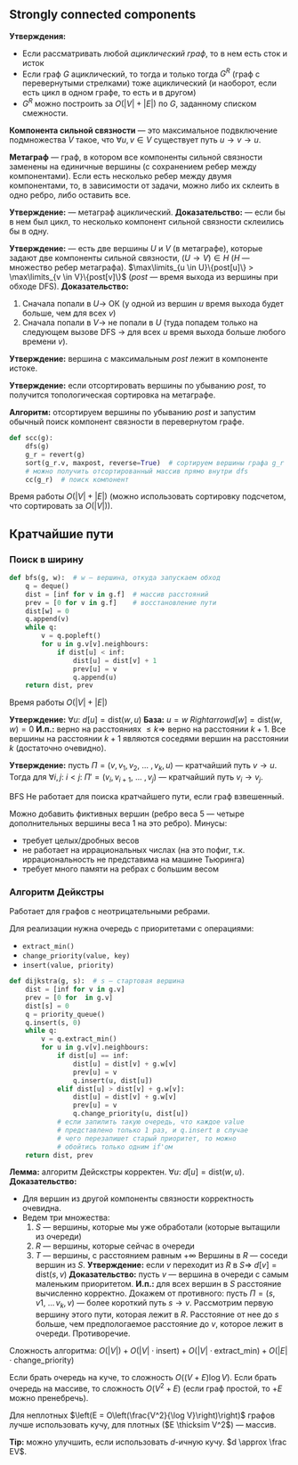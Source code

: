 ## Strongly connected components

**Утверждения:**
* Если рассматривать любой *ациклический граф*, то в нем есть сток и исток
* Если граф $G$ ациклический, то тогда и только тогда $G^R$ (граф с перевернутыми стрелками) тоже ациклический (и наоборот, если есть цикл в одном графе, то есть и в другом)
* $G^R$ можно построить за $O(|V|+|E|)$ по $G$, заданному списком смежности.

**Компонента сильной связности** — это максимальное подвключение подмножества $V$ такое, что $\forall u, v \in V$ существует путь $u\rightarrow v \rightarrow u$.

**Метаграф** — граф, в котором все компоненты сильной связности заменены на единичные вершины (с сохранением ребер между компонентами). Если есть несколько ребер между двумя компонентами, то, в зависимости от задачи, можно либо их склеить в одно ребро, либо оставить все.

**Утверждение:** — метаграф ациклический.
**Доказательство:** — если бы в нем был цикл, то несколько компонент сильной связности склеились бы в одну.

**Утверждение:** — есть две вершины $U$ и $V$ (в метаграфе), которые задают две компоненты сильной связности, $(U \rightarrow V) \in H$ ($H$ — множество ребер метаграфа).
    $\max\limits_{u \in U}\{post[u]\} > \max\limits_{v \in V}\{post[v]\}$ ($post$ — время выхода из вершины при обходе DFS).
**Доказательство:**
1. Сначала попали в $U \rightarrow$ ОК (у одной из вершин $u$ время выхода будет больше, чем для всех $v$)
2. Сначала попали в $V \rightarrow$ не попали в $U$ (туда попадем только на следующем вызове DFS $\rightarrow$ для всех $u$ время выхода больше любого времени $v$).

**Утверждение:** вершина с максимальным $post$ лежит в компоненте истоке.

**Утверждение:** если отсортировать вершины по убыванию $post$, то получится топологическая сортировка на метаграфе.

**Алгоритм:** отсортируем вершины по убыванию $post$ и запустим обычный поиск компонент связности в перевернутом графе.

```python
def scc(g):
    dfs(g)
    g_r = revert(g)
    sort(g_r.v, maxpost, reverse=True)  # сортируем вершины графа g_r
    # можно получить отсортированный массив прямо внутри dfs
    cc(g_r)  # поиск компонент
```

Время работы $O(|V| + |E|)$ (можно использовать сортировку подсчетом, что сортировать за $O(|V|)$).

## Кратчайшие пути

### Поиск в ширину

```python
def bfs(g, w):  # w — вершина, откуда запускаем обход
    q = deque()
    dist = [inf for v in g.f]  # массив расстояний
    prev = [0 for v in g.f]    # восстановление пути
    dist[w] = 0
    q.append(v)
    while q:
        v = q.popleft()
        for u in g.v[v].neighbours:
            if dist[u] < inf:
                dist[u] = dist[v] + 1
                prev[u] = v
                q.append(u)
    return dist, prev
```

Время работы $O(|V| + |E|)$

**Утверждение:** $\forall u: \ d[u] = \text{dist}(w, u)$
**База:** $u=w \ Rightarrow d[w] = \text{dist}(w, w) = 0$
**И.п.:** верно на расстояниях $\leq k \Rightarrow$ верно на расстоянии $k+1$. Все вершины на расстоянии $k+1$ являются соседями вершин на расстоянии $k$ (достаточно очевидно).

**Утверждение:** пусть $\Pi = (v, v_1, v_2,\ ...\ ,v_k, u)$ — кратчайший путь $v \rightarrow u$. Тогда для $\forall i, j: \ i < j:\ \Pi'=(v_i, v_{i+1},\ ...\ , v_j)$ — кратчайший путь $v_i\rightarrow v_j$.

BFS Не работает для поиска кратчайшего пути, если граф взвешенный.

Можно добавить фиктивных вершин (ребро веса 5 — четыре дополнительных вершины веса 1 на это ребро).
Минусы:
* требует целых/дробных весов
* не работает на иррациональных числах (на это пофиг, т.к. иррациональность не представима на машине Тьюринга)
* требует много памяти на ребрах с большим весом

### Алгоритм Дейкстры

Работает для графов с неотрицательными ребрами.

Для реализации нужна очередь с приоритетами с операциями:
* `extract_min()`
* `change_priority(value, key)`
* `insert(value, priority)`

```python
def dijkstra(g, s):  # s — стартовая вершина
    dist = [inf for v in g.v]
    prev = [0 for  in g.v]
    dist[s] = 0
    q = priority_queue()
    q.insert(s, 0)
    while q:
        v = q.extract_min()
        for u in g.v[v].neighbours:
            if dist[u] == inf:
                dist[u] = dist[v] + g.w[v]
                prev[u] = v
                q.insert(u, dist[u])
            elif dist[u] > dist[v] + g.w[v]:
                dist[u] = dist[v] + g.w[v]
                prev[u] = v
                q.change_priority(u, dist[u])
            # если запилить такую очередь, что каждое value
            # представлено только 1 раз, и q.insert в случае
            # чего перезапишет старый приоритет, то можно
            # обойтись только одним if'ом
    return dist, prev
```

**Лемма:** алгоритм Дейскстры корректен. $\forall u: \ d[u] = \text{dist}(w, u)$.
**Доказательство:**
* Для вершин из другой компоненты связности корректность очевидна.
* Ведем три множества:
    1. $S$  — вершины, которые мы уже обработали (которые вытащили из очереди)
    2. $R$  — вершины, которые сейчас в очереди
    3. $T$  — вершины, с расстоянием равным $+\infty$
    Вершины в $R$ — соседи вершин из $S$.
    **Утверждение:** если $v$ переходит из $R$ в $S \Rightarrow \ d[v] = \text{dist}(s, v)$
    **Доказательство:** пусть $v$ — вершина в очереди с самым маленьким приоритетом.
    **И.п.:**  для всех вершин в $S$ расстояние вычисленно корректно. Докажем от противного: пусть $\Pi = (s, v1, \ ... \, v_k, v)$ — более короткий путь $s\rightarrow v$. Рассмотрим первую вершину этого пути, которая лежит в $R$. Расстояние от нее до $s$ больше, чем предпологаемое расстояние до $v$, которое лежит в очереди. Противоречие.

Сложность алгоритма: $O(|V|) + O(|V|\cdot \text{insert}) + O(|V|\cdot \text{extract\_min}) + O(|E|\cdot \text{change\_priority})$

Если брать очередь на куче, то сложность $O((V+E)\log V)$.
Если брать очередь на массиве, то сложность $O(V^2+E)$ (если граф простой, то $+E$ можно пренебречь).

Для неплотных $\left(E = O\left(\frac{V^2}{\log V}\right)\right)$ графов лучше использовать кучу, для плотных ($E \thicksim V^2$) — массив.

**Tip:** можно улучшить, если использовать $d$-ичную кучу. $d \approx \frac EV$.
